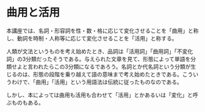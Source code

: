 曲用と活用
===

本講座では、名詞・形容詞を性・数・格に応じて変化させることを「曲用」と称し、動詞を時制・人称等に応じて変化させることを「活用」と称する。

 

人類が文法というものを考え始めたとき、品詞は「活用詞」「曲用詞」「不変化詞」の3分類だったそうである。与えられた文章を見て、形態によって単語を分類せよと言われたらこの3分類になるであろう。名詞とか代名詞という分類が生じるのは、形態の段階を乗り越えて語の意味まで考え始めたときである。こういうわけで、「曲用」「活用」という用語法は伝統に従ったものなのである。

 

しかし、本によっては曲用も活用も合わせて「活用」とかあるいは「変化」と呼ぶものもある。
